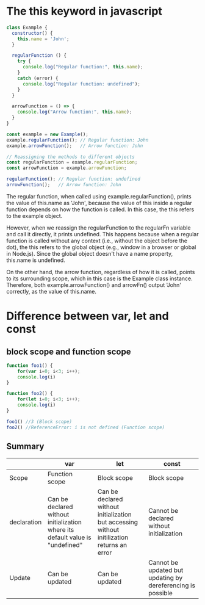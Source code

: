 # The this keyword in javascript
~~~javascript
class Example {
  constructor() {
    this.name = 'John';
  }

  regularFunction () {
    try {
      console.log("Regular function:", this.name);
    }
    catch (error) {
      console.log("Regular function: undefined");
    }
  }

  arrowFunction = () => {
    console.log("Arrow function:", this.name);
  }
}

const example = new Example();
example.regularFunction(); // Regular function: John
example.arrowFunction();   // Arrow function: John

// Reassigning the methods to different objects
const regularFunction = example.regularFunction;
const arrowFunction = example.arrowFunction;

regularFunction(); // Regular function: undefined
arrowFunction();   // Arrow function: John
~~~

The regular function, when called using example.regularFunction(), prints the value of this.name as 'John', because the value of this inside a regular function depends on how the function is called. In this case, the this refers to the example object.<br>

However, when we reassign the regularFunction to the regularFn variable and call it directly, it prints undefined. This happens because when a regular function is called without any context (i.e., without the object before the dot), the this refers to the global object (e.g., window in a browser or global in Node.js). Since the global object doesn't have a name property, this.name is undefined.<br>

On the other hand, the arrow function, regardless of how it is called, points to its surrounding scope, which in this case is the Example class instance. Therefore, both example.arrowFunction() and arrowFn() output 'John' correctly, as the value of this.name.<br>

# Difference between var, let and const
## block scope and function scope
~~~javascript
function foo1() {
    for(var i=0; i<3; i++);
    console.log(i)
}

function foo2() {
    for(let i=0; i<3; i++);
    console.log(i)
}

foo1() //3 (Block scope)
foo2() //ReferenceError: i is not defined (Function scope)
~~~

## Summary
||var|let|const|
|---|---|---|---|
|Scope|Function scope|Block scope|Block scope|
|declaration|Can be declared without initialization where its default value is "undefined"|Can be declared without initialization but accessing without initilization returns an error|Cannot be declared without initialization|
|Update|Can be updated|Can be updated|Cannot be updated but updating by dereferencing is possible|
